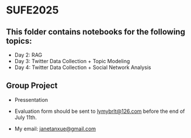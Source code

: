 # SUFE2025

## This folder contains notebooks for the following topics:
- Day 2: RAG
- Day 3: Twitter Data Collection + Topic Modeling
- Day 4: Twitter Data Collection + Social Network Analysis

## Group Project
- Pressentation
- Evaluation form should be sent to lymybrlt@126.com before the end of July 11th.

- My email: janetanxue@gmail.com
